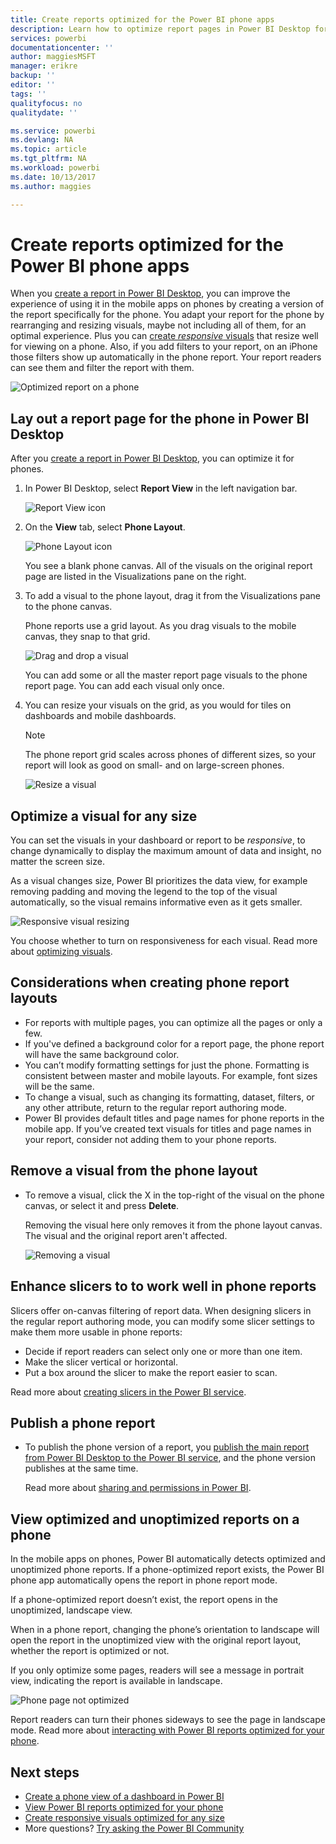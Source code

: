 ```yaml
---
title: Create reports optimized for the Power BI phone apps
description: Learn how to optimize report pages in Power BI Desktop for the Power BI phone apps.
services: powerbi
documentationcenter: ''
author: maggiesMSFT
manager: erikre
backup: ''
editor: ''
tags: ''
qualityfocus: no
qualitydate: ''

ms.service: powerbi
ms.devlang: NA
ms.topic: article
ms.tgt_pltfrm: NA
ms.workload: powerbi
ms.date: 10/13/2017
ms.author: maggies

---
```

# Create reports optimized for the Power BI phone apps
When you [create a report in Power BI Desktop](powerbi-desktop-report-view.md), you can improve the experience of using it in the mobile apps on phones by creating a version of the report specifically for the phone. You adapt your report for the phone by rearranging and resizing visuals, maybe not including all of them, for an optimal experience. Plus you can [create *responsive* visuals](powerbi-desktop-create-responsive-visuals.md) that resize well for viewing on a phone. Also, if you add filters to your report, on an iPhone those filters show up automatically in the phone report. Your report readers can see them and filter the report with them.

![Optimized report on a phone](media/desktop-create-phone-report/07-power-bi-phone-report-portrait.png)

## Lay out a report page for the phone in Power BI Desktop
After you [create a report in Power BI Desktop](powerbi-desktop-report-view.md), you can optimize it for phones.

1. In Power BI Desktop, select **Report View** in the left navigation bar.
   
    ![Report View icon](media/desktop-create-phone-report/pbi_reportviewinpbidesigner_changeview.png)
2. On the **View** tab, select **Phone Layout**.  
   
    ![Phone Layout icon](media/desktop-create-phone-report/power-bi-phone-layout-icon.png)
   
    You see a blank phone canvas. All of the visuals on the original report page are listed in the Visualizations pane on the right.
3. To add a visual to the phone layout, drag it from the Visualizations pane to the phone canvas.
   
    Phone reports use a grid layout. As you drag visuals to the mobile canvas, they snap to that grid.
   
    ![Drag and drop a visual](media/desktop-create-phone-report/02_dragging_and_droping_a_vis.gif)
   
    You can add some or all the master report page visuals to the phone report page. You can add each visual only once.
4. You can resize your visuals on the grid, as you would for tiles on dashboards and mobile dashboards.
   
   > [!NOTE]
   > The phone report grid scales across phones of different sizes, so your report will look as good on small- and on large-screen phones.
   > 
   > 
   
   ![Resize a visual](media/desktop-create-phone-report/03_resizing_a_viz_to_grid.gif)

## Optimize a visual for any size
You can set the visuals in your dashboard or report to be *responsive*, to change dynamically to display the maximum amount of data and insight, no matter the screen size.

As a visual changes size, Power BI prioritizes the data view, for example removing padding and moving the legend to the top of the visual automatically, so the visual remains informative even as it gets smaller.

![Responsive visual resizing](media/desktop-create-phone-report/power-bi-responsive-visual.gif)

You choose whether to turn on responsiveness for each visual. Read more about [optimizing visuals](powerbi-desktop-create-responsive-visuals.md).

## Considerations when creating phone report layouts
* For reports with multiple pages, you can optimize all the pages or only a few. 
* If you've defined a background color for a report page, the phone report will have the same background color.
* You can’t modify formatting settings for just the phone. Formatting is consistent between master and mobile layouts. For example, font sizes will be the same.
* To change a visual, such as changing its formatting, dataset, filters, or any other attribute, return to the regular report authoring mode.
* Power BI provides default titles and page names for phone reports in the mobile app. If you’ve created text visuals for titles and page names in your report, consider not adding them to your phone reports.     

## Remove a visual from the phone layout
* To remove a visual, click the X in the top-right  of the visual on the phone canvas, or select it and press **Delete**.
  
   Removing the visual here only removes it from the phone layout canvas. The visual and the original report aren't affected.
  
   ![Removing a visual](media/desktop-create-phone-report/05_removing_a_vis.gif)

## Enhance slicers to to work well in phone reports
Slicers offer on-canvas filtering of report data. When designing slicers in the regular report authoring mode, you can modify some slicer settings to make them more usable in phone reports:

* Decide if report readers can select only one or more than one item.
* Make the slicer vertical or horizontal. 
* Put a box around the slicer to make the report easier to scan.

Read more about [creating slicers in the Power BI service](guided-learning/visualizations.yml#step-4).

## Publish a phone report
* To publish the phone version of a report, you [publish the main report from Power BI Desktop to the Power BI service](powerbi-desktop-upload-desktop-files.md), and the phone version publishes at the same time.
  
    Read more about [sharing and permissions in Power BI](service-how-to-collaborate-distribute-dashboards-reports.md).

## View optimized and unoptimized reports on a phone
In the mobile apps on phones, Power BI automatically detects optimized and unoptimized phone reports. If a phone-optimized report exists, the Power BI phone app automatically opens the report in phone report mode.

If a phone-optimized report doesn’t exist, the report opens in the unoptimized, landscape view.  

When in a phone report, changing the phone’s orientation to landscape will open the report in the unoptimized view with the original report layout, whether the report is optimized or not.

If you only optimize some pages, readers will see a message in portrait view, indicating the report is available in landscape.

![Phone page not optimized](media/desktop-create-phone-report/06-power-bi-phone-report-page-not-optimized.png)

Report readers can turn their phones sideways to see the page in landscape mode. Read more about [interacting with Power BI reports optimized for your phone](powerbi-mobile-view-phone-report.md).

## Next steps
* [Create a phone view of a dashboard in Power BI](service-create-dashboard-mobile-phone-view.md)
* [View Power BI reports optimized for your phone](powerbi-mobile-view-phone-report.md)
* [Create responsive visuals optimized for any size](powerbi-desktop-create-responsive-visuals.md)
* More questions? [Try asking the Power BI Community](http://community.powerbi.com/)

